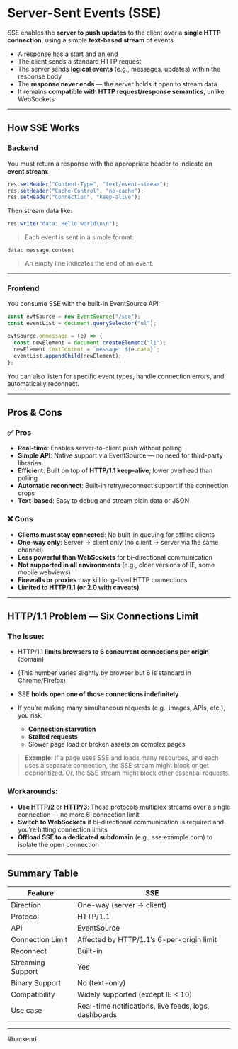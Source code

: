 # Server-Sent Events (SSE)

SSE enables the **server to push updates** to the client over a **single HTTP connection**, using a simple **text-based stream** of events.

* A response has a start and an end
* The client sends a standard HTTP request
* The server sends **logical events** (e.g., messages, updates) within the response body
* The **response never ends** — the server holds it open to stream data
* It remains **compatible with HTTP request/response semantics**, unlike WebSockets

---

## **How SSE Works**

### **Backend**

You must return a response with the appropriate header to indicate an **event stream**:

```js
res.setHeader("Content-Type", "text/event-stream");
res.setHeader("Cache-Control", "no-cache");
res.setHeader("Connection", "keep-alive");
```

Then stream data like:

```js
res.write("data: Hello world\n\n");
```

> Each event is sent in a simple format:

```http
data: message content
```

> An empty line indicates the end of an event.

---
### **Frontend**

You consume SSE with the built-in EventSource API:

```js
const evtSource = new EventSource("/sse");
const eventList = document.querySelector("ul");

evtSource.onmessage = (e) => {
  const newElement = document.createElement("li");
  newElement.textContent = `message: ${e.data}`;
  eventList.appendChild(newElement);
};
```

You can also listen for specific event types, handle connection errors, and automatically reconnect.

---
## **Pros & Cons**

### **✅ Pros**

* **Real-time**: Enables server-to-client push without polling
* **Simple API**: Native support via EventSource — no need for third-party libraries
* **Efficient**: Built on top of **HTTP/1.1 keep-alive**; lower overhead than polling
* **Automatic reconnect**: Built-in retry/reconnect support if the connection drops
* **Text-based**: Easy to debug and stream plain data or JSON

### **❌ Cons**

* **Clients must stay connected**: No built-in queuing for offline clients
* **One-way only**: Server → client only (no client → server via the same channel)
* **Less powerful than WebSockets** for bi-directional communication
* **Not supported in all environments** (e.g., older versions of IE, some mobile webviews)
* **Firewalls or proxies** may kill long-lived HTTP connections
* **Limited to HTTP/1.1 (or 2.0 with caveats)**

---
## **HTTP/1.1 Problem — Six Connections Limit**

### **The Issue:**

* HTTP/1.1 **limits browsers to 6 concurrent connections per origin** (domain)
* (This number varies slightly by browser but 6 is standard in Chrome/Firefox)
* SSE **holds open one of those connections indefinitely**

* If you’re making many simultaneous requests (e.g., images, APIs, etc.), you risk:

  * **Connection starvation**
  * **Stalled requests**
  * Slower page load or broken assets on complex pages

> **Example**: If a page uses SSE and loads many resources, and each uses a separate connection, the SSE stream might block or get deprioritized. Or, the SSE stream might block other essential requests.

### **Workarounds:**

* **Use HTTP/2** or **HTTP/3**: These protocols multiplex streams over a single connection — no more 6-connection limit
* **Switch to WebSockets** if bi-directional communication is required and you’re hitting connection limits
* **Offload SSE to a dedicated subdomain** (e.g., sse.example.com) to isolate the open connection

---
## **Summary Table**

|  **Feature**  |  **SSE**  | 
|---|---|
|  Direction  |  One-way (server → client)  |
|  Protocol  |  HTTP/1.1  |
|  API  |  EventSource  |
|  Connection Limit  |  Affected by HTTP/1.1’s 6-per-origin limit  |
|  Reconnect  |  Built-in  |
|  Streaming Support  |  Yes  |
|  Binary Support  |  No (text-only)  |
|  Compatibility  |  Widely supported (except IE < 10)  |
|  Use case  |  Real-time notifications, live feeds, logs, dashboards  |

---

#backend